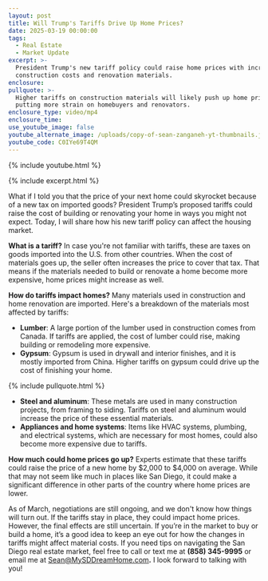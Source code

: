 ```yaml
---
layout: post
title: Will Trump's Tariffs Drive Up Home Prices?
date: 2025-03-19 00:00:00
tags:
  - Real Estate
  - Market Update
excerpt: >-
  President Trump's new tariff policy could raise home prices with increased
  construction costs and renovation materials.
enclosure:
pullquote: >-
  Higher tariffs on construction materials will likely push up home prices,
  putting more strain on homebuyers and renovators.
enclosure_type: video/mp4
enclosure_time:
use_youtube_image: false
youtube_alternate_image: /uploads/copy-of-sean-zanganeh-yt-thumbnails.jpg
youtube_code: C0IYe69T4QM
---
```

{% include youtube.html %}

{% include excerpt.html %}

What if I told you that the price of your next home could skyrocket because of a new tax on imported goods? President Trump’s proposed tariffs could raise the cost of building or renovating your home in ways you might not expect. Today, I will share how his new tariff policy can affect the housing market.

**What is a tariff?** In case you're not familiar with tariffs, these are taxes on goods imported into the U.S. from other countries. When the cost of materials goes up, the seller often increases the price to cover that tax. That means if the materials needed to build or renovate a home become more expensive, home prices might increase as well.

**How do tariffs impact homes?** Many materials used in construction and home renovation are imported. Here's a breakdown of the materials most affected by tariffs:

* **Lumber**: A large portion of the lumber used in construction comes from Canada. If tariffs are applied, the cost of lumber could rise, making building or remodeling more expensive.
* **Gypsum**: Gypsum is used in drywall and interior finishes, and it is mostly imported from China. Higher tariffs on gypsum could drive up the cost of finishing your home.

{% include pullquote.html %}

* **Steel and aluminum**: These metals are used in many construction projects, from framing to siding. Tariffs on steel and aluminum would increase the price of these essential materials.
* **Appliances and home systems**: Items like HVAC systems, plumbing, and electrical systems, which are necessary for most homes, could also become more expensive due to tariffs.

**How much could home prices go up?** Experts estimate that these tariffs could raise the price of a new home by $2,000 to $4,000 on average. While that may not seem like much in places like San Diego, it could make a significant difference in other parts of the country where home prices are lower.

As of March, negotiations are still ongoing, and we don't know how things will turn out. If the tariffs stay in place, they could impact home prices. However, the final effects are still uncertain. If you’re in the market to buy or build a home, it’s a good idea to keep an eye out for how the changes in tariffs might affect material costs. If you need tips on navigating the San Diego real estate market, feel free to call or text me at **(858) 345-9995** or email me at [Sean@MySDDreamHome.com](mailto:Sean@MySDDreamHome.com)**.** I look forward to talking with you!